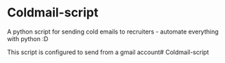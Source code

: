 # Coldmail-script

A python script for sending cold emails to recruiters - automate everything with python :D

This script is configured to send from a gmail account# Coldmail-script
